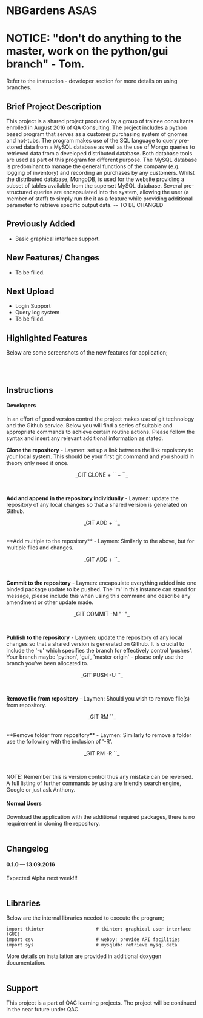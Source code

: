 # NBGardens ASAS

# NOTICE: "don't do anything to the master, work on the python/gui branch" - Tom.
Refer to the instruction - developer section for more details on using branches.

## Brief Project Description
This project is a shared project produced by a group of trainee consultants enrolled in August 2016 of QA Consulting. The project includes a python based program that serves as a customer purchasing system of gnomes and hot-tubs. The program makes use of the SQL language to query pre-stored data from a MySQL database as well as the use of Mongo queries to retrieved data from a developed distributed database. Both database tools are used as part of this program for different purpose. The MySQL database is predominant to manage the general functions of the company (e.g. logging of inventory) and recording an purchases by any customers. Whilst the distributed database, MongoDB, is used for the website providing a subset of tables available from the superset MySQL database. Several pre-structured queries are encapsulated into the system, allowing the user (a member of staff) to simply run the it as a feature while providing additional parameter to retrieve specific output data. -- TO BE CHANGED


## Previously Added
* Basic graphical interface support.


## New Features/ Changes
* To be filled.


## Next Upload
* Login Support
* Query log system
* To be filled.


## Highlighted Features
Below are some screenshots of the new features for application;

<!-- <ul>
    <li>
        <div>Website with new data type options such as Flickr and distinct user filters:</div>
        <div><img src="https://raw.githubusercontent.com/ameenhaq/VernacularPlaceNameFinder-Project/master/img/0.png" /></div>
    </li>
    <br />
    <li>
        <div>Website with new statistical data and GeoPy integration:</div>
        <div><img src="https://raw.githubusercontent.com/ameenhaq/VernacularPlaceNameFinder-Project/master/img/1.png" /></div>
    </li>
    <br />
    <li>
        <div>Modified API facility with additional statistical information for ease of comparison (e.g. mean and median density, precision, recall, f-measure, accuracy and error):</div>
        <div><img src="https://raw.githubusercontent.com/ameenhaq/VernacularPlaceNameFinder-Project/master/img/2.png" /></div>
    </li>
    <br />
    <li>
        <div>Webpage that visualizes the concave (blue = Comparison data, red = system/ social media data) and convex hull (purple = Comparison data, orange = system/ social media data). This example shows the concave and convex hull polygon of Canton:</div>
        <div><img src="https://raw.githubusercontent.com/ameenhaq/VernacularPlaceNameFinder-Project/master/img/3.png" /></div>
    </li>
</ul> -->
<br /><br />

## Instructions
#### Developers
In an effort of good version control the project makes use of git technology and the Github service. Below you will find a series of suitable and appropriate commands to achieve certain routine actions. Please follow the syntax and insert any relevant additional information as stated. <br />

**Clone the repository** - Laymen: set up a link between the link repoistory to your local system. This should be your first git command and you should in theory only need it once.
<p align="center">
    _GIT CLONE + `<REPO>` + `<SAVE DIRECTORY>`_
</p> <br />


**Add and append in the repository individually** - Laymen: update the repository of any local changes so that a shared version is generated on Github.
<p align="center">
    _GIT ADD + `<FILE NAME>`_
</p> <br />
**Add multiple to the repository** - Laymen: Similarly to the above, but for multiple files and changes.
<p align="center">
    _GIT ADD + `<FILE NAME>`_
</p> <br />


**Commit to the repository** - Laymen: encapsulate everything added into one binded package update to be pushed. The 'm' in this instance can stand for message, please include this when using this command and describe any amendment or other update made.
<p align="center">
    _GIT COMMIT -M "`<SOME TEXT>`"_
</p> <br />


**Publish to the repository** - Laymen: update the repository of any local changes so that a shared version is generated on Github. It is crucial to include the '-u' which specifies the branch for effectively control 'pushes'. Your branch maybe 'python', 'gui', 'master origin' - please only use the branch you've been allocated to.
<p align="center">
    _GIT PUSH -U `<BRANCH NAME>`_
</p> <br />


**Remove file from repository** - Laymen: Should you wish to remove file(s) from repository.
<p align="center">
    _GIT RM `<FILE NAME>`_
</p> <br />
**Remove folder from repository** - Laymen: Similarly to remove a folder use the following with the inclusion of '-R'.
<p align="center">
    _GIT RM -R `<FOLDER NAME>`_
</p> <br />

NOTE: Remember this is version control thus any mistake can be reversed. A full listing of further commands by using are friendly search engine, Google or just ask Anthony.<br />

#### Normal Users
Download the application with the additional required packages, there is no requirement in cloning the repository. <br /><br />



## Changelog
<!-- ### 0.3.0 — 01.05.2015
Included code for additional features suggest by Chris Jones - changing system parameter and improving query terms recognition.
### 0.2.2 — 01.05.2015
Resolved Edinburgh City Council dataset option issue.
### 0.2.1 — 01.05.2015
Fixed Website UI issues (i.e. some stat features not showing)
### 0.2.0 — 01.04.2016
Implemented concave hull for creating a polygon of system and gold-standard data - replacing convex hull. -->
#### 0.1.0 — 13.09.2016
Expected Alpha next week!!!  <br /><br />


## Libraries
Below are the internal libraries needed to execute the program; <br />
```
import tkinter	                 # tkinter: graphical user interface (GUI)
import csv                       # webpy: provide API facilities
import sys                       # mysqldb: retrieve mysql data
```
More details on installation are provided in additional doxygen documentation. <br /><br />


## Support
This project is a part of QAC learning projects. The project will be continued in the near future under QAC.
